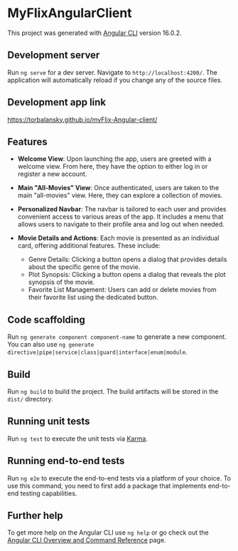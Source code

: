# MyFlixAngularClient

This project was generated with [Angular CLI](https://github.com/angular/angular-cli) version 16.0.2.

## Development server

Run `ng serve` for a dev server. Navigate to `http://localhost:4200/`. The application will automatically reload if you change any of the source files.

## Development app link

https://torbalansky.github.io/myFlix-Angular-client/

## Features
- **Welcome View**: Upon launching the app, users are greeted with a welcome view. From here, they have the option to either log in or register a new account.

- **Main "All-Movies" View**: Once authenticated, users are taken to the main "all-movies" view. Here, they can explore a collection of movies. 

- **Personalized Navbar**: The navbar is tailored to each user and provides convenient access to various areas of the app. It includes a menu that allows users to navigate to their profile area and log out when needed.

- **Movie Details and Actions**: Each movie is presented as an individual card, offering additional features. These include:
  - Genre Details: Clicking a button opens a dialog that provides details about the specific genre of the movie.
  - Plot Synopsis: Clicking a button opens a dialog that reveals the plot synopsis of the movie.
  - Favorite List Management: Users can add or delete movies from their favorite list using the dedicated button.

## Code scaffolding

Run `ng generate component component-name` to generate a new component. You can also use `ng generate directive|pipe|service|class|guard|interface|enum|module`.

## Build

Run `ng build` to build the project. The build artifacts will be stored in the `dist/` directory.

## Running unit tests

Run `ng test` to execute the unit tests via [Karma](https://karma-runner.github.io).

## Running end-to-end tests

Run `ng e2e` to execute the end-to-end tests via a platform of your choice. To use this command, you need to first add a package that implements end-to-end testing capabilities.

## Further help

To get more help on the Angular CLI use `ng help` or go check out the [Angular CLI Overview and Command Reference](https://angular.io/cli) page.
